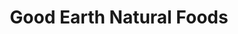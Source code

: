 ---
title: "Good Earth Natural Foods"
url: /spearfish/good-earth-natural-foods/
shop: supermarket
---